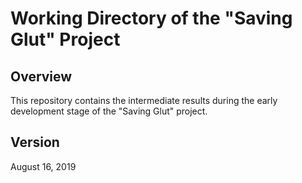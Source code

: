 Working Directory of the "Saving Glut" Project
=====
Overview
----
This repository contains the intermediate results during the early development stage of the "Saving Glut" project.

Version
----
August 16, 2019
